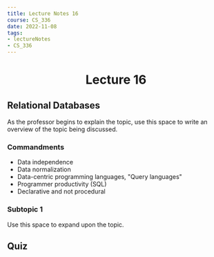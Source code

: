 ```yaml
---
title: Lecture Notes 16
course: CS_336
date: 2022-11-08
tags: 
- lectureNotes
- CS_336
---
```


<center><h1>Lecture 16</h1></center>

## Relational Databases
As the professor begins to explain the topic, use this space to write an overview of the topic being discussed.

### Commandments
- Data independence
- Data normalization
- Data-centric programming languages, "Query languages"
- Programmer productivity (SQL)
- Declarative and not procedural

### Subtopic 1
Use this space to expand upon the topic.

## Quiz
